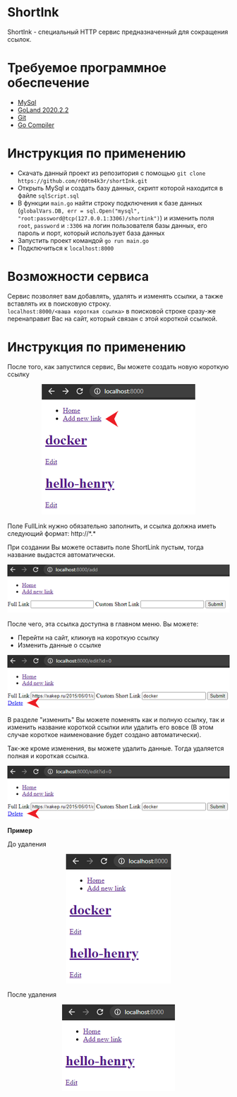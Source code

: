 # ShortInk

ShortInk - специальный HTTP сервис предназначенный для сокращения ссылок.

# Требуемое программное обеспечение
  + [MySql][1] 
  + [GoLand 2020.2.2][2]
  + [Git][3]
  + [Go Compiler][4]

# Инструкция по применению
  - Скачать данный проект из репозитория с помощью `git clone https://github.com/r00tm4k3r/shortInk.git` 
  - Открыть MySql и создать базу данных, скрипт которой находится в файле `sqlScript.sql`
  - В функции `main.go` найти строку подключения к базе данных (`globalVars.DB, err = sql.Open("mysql", "root:password@tcp(127.0.0.1:3306)/shortink")`) и изменить поля `root`, `password` и `:3306` на логин пользователя базы данных, его пароль и порт, который использует база данных
  - Запустить проект командой `go run main.go`
  - Подключиться к `localhost:8000`
  
# Возможности сервиса 
  Сервис позволяет вам добавлять, удалять и изменять ссылки, а также вставлять их в поисковую строку.  
  `localhost:8000/<ваша короткая ссылка>` в поисковой строке сразу-же перенаправит Вас на сайт, который связан с этой короткой ссылкой.  

# Инструкция по применению
  После того, как запустился сервис, Вы можете создать новую короткую ссылку  
  
  <p align="center">
        <img src="mdResources/addLink.png" alt="Картинка добавления"/>
  </p>
  
  Поле FullLink нужно обязательно заполнить, и ссылка должна иметь следующий формат: http://\*.*
  
  При создании Вы можете оставить поле ShortLink пустым, тогда название выдастся автоматически.
  
  <p align="center">
        <img src="mdResources/addLinkFields.png" alt="Заполняемые поля"/>
  </p>
  
  После чего, эта ссылка доступна в главном меню. Вы можете:
  - Перейти на сайт, кликнув на короткую ссылку
  - Изменить данные о ссылке
  
  <p align="center">
        <img src="mdResources/editLink.png" alt="Картинка изменения"/>
  </p>
    
  В разделе "изменить" Вы можете поменять как и полную ссылку, так и изменить название короткой ссылки или удалить его вовсе (В этом случае короткое наименование будет создано автоматически).
  
  Так-же кроме изменения, вы можете удалить данные. Тогда удаляется полная и короткая ссылка.
  
  <p align="center">
        <img src="mdResources/deleteLink.png" alt="Картинка удаления"/>
  </p>
  
  **Пример**
  
  До удаления
  
  <p align="center">
        <img src="mdResources/beforeDelete.png" alt="Картинка до удаления"/>
  </p>
  
  После удаления
  
  <p align="center">
        <img src="mdResources/afterDelete.png" alt="Картинка после удаления"/>
  </p>
    
[1]: https://dev.mysql.com/downloads/
[2]: https://www.jetbrains.com/go/promo/?gclid=Cj0KCQjwzbv7BRDIARIsAM-A6-2OQr1jyKcsbO5anp7-3vmwF2G0aPFHUQddpiDI5YceIWusZk6kYFQaAvv9EALw_wcB
[3]: https://git-scm.com/downloads
[4]: https://golang.org/doc/install